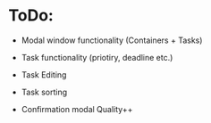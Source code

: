 # ToDo:

- Modal window functionality (Containers + Tasks)
- Task functionality (priotiry, deadline etc.)
- Task Editing
- Task sorting

- Confirmation modal Quality++